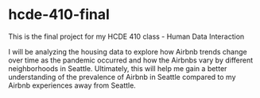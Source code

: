 # hcde-410-final

This is the final project for my HCDE 410 class - Human Data Interaction

I will be analyzing the housing data to explore how Airbnb trends change over time as the pandemic occurred and how the Airbnbs vary by different neighborhoods in Seattle. Ultimately, this will help me gain a better understanding of the prevalence of Airbnb in Seattle compared to my Airbnb experiences away from Seattle.